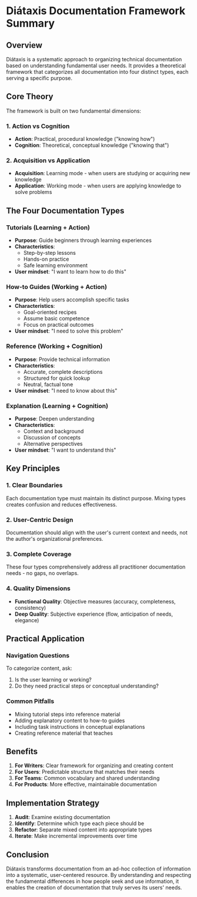 # Diátaxis Documentation Framework Summary

## Overview

Diátaxis is a systematic approach to organizing technical documentation based on understanding fundamental user needs. It provides a theoretical framework that categorizes all documentation into four distinct types, each serving a specific purpose.

## Core Theory

The framework is built on two fundamental dimensions:

### 1. Action vs Cognition

- **Action**: Practical, procedural knowledge ("knowing how")
- **Cognition**: Theoretical, conceptual knowledge ("knowing that")

### 2. Acquisition vs Application

- **Acquisition**: Learning mode - when users are studying or acquiring new knowledge
- **Application**: Working mode - when users are applying knowledge to solve problems

## The Four Documentation Types

### Tutorials (Learning + Action)

- **Purpose**: Guide beginners through learning experiences
- **Characteristics**:
  - Step-by-step lessons
  - Hands-on practice
  - Safe learning environment
- **User mindset**: "I want to learn how to do this"

### How-to Guides (Working + Action)

- **Purpose**: Help users accomplish specific tasks
- **Characteristics**:
  - Goal-oriented recipes
  - Assume basic competence
  - Focus on practical outcomes
- **User mindset**: "I need to solve this problem"

### Reference (Working + Cognition)

- **Purpose**: Provide technical information
- **Characteristics**:
  - Accurate, complete descriptions
  - Structured for quick lookup
  - Neutral, factual tone
- **User mindset**: "I need to know about this"

### Explanation (Learning + Cognition)

- **Purpose**: Deepen understanding
- **Characteristics**:
  - Context and background
  - Discussion of concepts
  - Alternative perspectives
- **User mindset**: "I want to understand this"

## Key Principles

### 1. Clear Boundaries

Each documentation type must maintain its distinct purpose. Mixing types creates confusion and reduces effectiveness.

### 2. User-Centric Design

Documentation should align with the user's current context and needs, not the author's organizational preferences.

### 3. Complete Coverage

These four types comprehensively address all practitioner documentation needs - no gaps, no overlaps.

### 4. Quality Dimensions

- **Functional Quality**: Objective measures (accuracy, completeness, consistency)
- **Deep Quality**: Subjective experience (flow, anticipation of needs, elegance)

## Practical Application

### Navigation Questions

To categorize content, ask:

1. Is the user learning or working?
2. Do they need practical steps or conceptual understanding?

### Common Pitfalls

- Mixing tutorial steps into reference material
- Adding explanatory content to how-to guides
- Including task instructions in conceptual explanations
- Creating reference material that teaches

## Benefits

1. **For Writers**: Clear framework for organizing and creating content
2. **For Users**: Predictable structure that matches their needs
3. **For Teams**: Common vocabulary and shared understanding
4. **For Products**: More effective, maintainable documentation

## Implementation Strategy

1. **Audit**: Examine existing documentation
2. **Identify**: Determine which type each piece should be
3. **Refactor**: Separate mixed content into appropriate types
4. **Iterate**: Make incremental improvements over time

## Conclusion

Diátaxis transforms documentation from an ad-hoc collection of information into a systematic, user-centered resource. By understanding and respecting the fundamental differences in how people seek and use information, it enables the creation of documentation that truly serves its users' needs.
